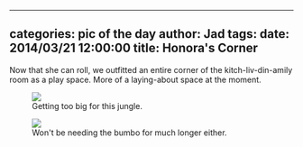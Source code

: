 
---
categories: pic of the day
author: Jad
tags: 
date: 2014/03/21 12:00:00
title: Honora's Corner 
---
Now that she can roll, we outfitted an entire corner of the kitch-liv-din-amily room as a play space.  More of a laying-about space at the moment.
<figure>
<img src="/img/2014/03/21/img_4316_medium.jpg" />
<figcaption>Getting too big for this jungle.</figcaption>
</figure>

<figure>
<img src="/img/2014/03/21/img_20140321_182642809_medium.jpg" />
<figcaption>Won't be needing the bumbo for much longer either.</figcaption>
</figure>
